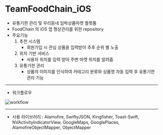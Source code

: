# TeamFoodChain_iOS

+ 유통기한 관리 및 우리동네 임박상품마켓 플랫폼
+ FoodChain 의 iOS 앱 형상관리를 위한 repository
+ 주요기능
  1. 추천 시스템
     + 회원가입 시 관심 상품을 입력받아 추후 순위 별 노출
  2. 위치 기반 서비스
     + 사용자 위치를 입력 받아 주변 마켓 위치를 알려줌
  3. 유통기한 관리
     + 상품의 이미지를 인식하여 카테고리 분류와 상품명 자동 입력 후 유통기한 관리 기능



___

* 워크플로우

![workflow](/eatda_iOS/images/workflow.png)

___

* 사용 라이브러리 : Alamofire, SwiftyJSON, Kingfisher, Toast-Swift, NVActivityIndicatorView, GoogleMaps, GooglePlaces, AlamofireObjectMapper, ObjectMapper
